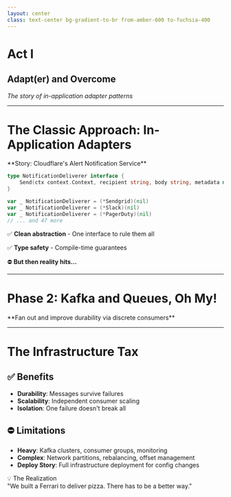 ```yaml
---
layout: center
class: text-center bg-gradient-to-br from-amber-600 to-fuchsia-400
---
```


# Act I

## Adapt(er) and Overcome

_The story of in-application adapter patterns_

---

# The Classic Approach: In-Application Adapters

<div class="text-lg mb-8">**Story: Cloudflare's Alert Notification Service**</div>

```go {all|1-3|5-8|all}
type NotificationDeliverer interface {
    Send(ctx context.Context, recipient string, body string, metadata map[string]string) error
}

var _ NotificationDeliverer = (*Sendgrid)(nil)
var _ NotificationDeliverer = (*Slack)(nil)
var _ NotificationDeliverer = (*PagerDuty)(nil)
// ... and 47 more
```

<v-click at="1">

✅ **Clean abstraction** - One interface to rule them all

</v-click>

<v-click at="2">

✅ **Type safety** - Compile-time guarantees

</v-click>

<v-click at="3">

⛔ **But then reality hits...**

</v-click>

<!--
Start with the familiar - this is what most developers do first
-->

---

# Phase 2: Kafka and Queues, Oh My!

<div class="mb-8">**Fan out and improve durability via discrete consumers**</div>

<script setup>
const queueDiagram = `
webhook: {
  shape: hexagon
  style: {
    fill: '#4A90E2'
  }
}
router: {
  shape: diamond
  style: {
    fill: '#F5A623'
  }
}
slack_queue: {
  label: 'Slack Queue'
  shape: queue
}
sendgrid_queue: {
  label: 'SendGrid Queue'
  shape: queue
}
pagerduty_queue: {
  label: 'PagerDuty Queue'
  shape: queue
}
slack_consumer: {
  style.multiple: true
  label: 'Slack Consumer'
  shape: rectangle
}
sendgrid_consumer: {
  style.multiple: true
  label: 'SendGrid Consumer'
  shape: rectangle
}
pagerduty_consumer: {
  style.multiple: true
  label: 'PagerDuty Consumer'
  shape: rectangle
}

webhook -> router
router -> slack_queue
router -> sendgrid_queue
router -> pagerduty_queue
slack_queue -> slack_consumer
sendgrid_queue -> sendgrid_consumer
pagerduty_queue -> pagerduty_consumer`
</script>

<D2Diagram
  :code="queueDiagram"
  class="mx-auto"
  :scale="0.6"
/>

---

# The Infrastructure Tax

<div class="grid grid-cols-2 gap-8 mt-8">

<div class="p-6 bg-slate-100 dark:bg-slate-800 rounded-lg">

## ✅ **Benefits**

- **Durability**: Messages survive failures
- **Scalability**: Independent consumer scaling
- **Isolation**: One failure doesn't break all

</div>

<div class="p-6 bg-neutral-100 dark:bg-neutral-800 rounded-lg">

## ⛔ **Limitations**

- **Heavy**: Kafka clusters, consumer groups, monitoring
- **Complex**: Network partitions, rebalancing, offset management
- **Deploy Story**: Full infrastructure deployment for config changes

</div>

</div>

<v-click>

<div class="text-center mt-8">
<div class="text-lg font-semibold mb-2">💡 The Realization</div>
"We built a Ferrari to deliver pizza. There has to be a better way."
</div>

</v-click>

<!--
Show the natural evolution and why it becomes over-engineered
-->

